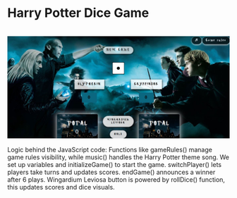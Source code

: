 <h1>Harry Potter Dice Game</h1>
<br />
<img src="images/dicegamehp.jpg" />
<p>Logic behind the JavaScript code: Functions like gameRules() manage game rules visibility, while music() handles the Harry Potter theme song.
We set up variables and initializeGame() to start the game. switchPlayer() lets players take turns and updates scores. endGame() announces a winner after 6 plays. Wingardium Leviosa button is powered by rollDice() function, this updates scores and dice visuals. </p>
